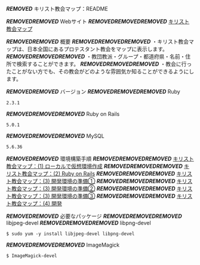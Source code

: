 ***REMOVED*** キリスト教会マップ：README

***REMOVED******REMOVED*** Webサイト
***REMOVED******REMOVED******REMOVED*** [キリスト教会マップ](https://www.christchurches-map.com/)

***REMOVED******REMOVED*** 概要
***REMOVED******REMOVED******REMOVED*** ・キリスト教会マップは、日本全国にあるプロテスタント教会をマップに表示します。
***REMOVED******REMOVED******REMOVED*** ・教団教派・グループ・都道府県・名前・住所で検索することができます。
***REMOVED******REMOVED******REMOVED*** ・教会に行ったことがない方でも、その教会がどのような雰囲気か知ることができるようにします。

***REMOVED******REMOVED*** バージョン
***REMOVED******REMOVED******REMOVED*** Ruby

````
2.3.1
````

***REMOVED******REMOVED******REMOVED*** Ruby on Rails

```
5.0.1
```

***REMOVED******REMOVED******REMOVED*** MySQL

```
5.6.36
```

***REMOVED******REMOVED*** 環境構築手順
***REMOVED******REMOVED******REMOVED*** [キリスト教会マップ：(1) ローカルで仮想環境作成](http://qiita.com/iwaseasahi/private/61859b1cc0fc451682f1)
***REMOVED******REMOVED******REMOVED*** [キリスト教会マップ：(2) Ruby on Rails](http://qiita.com/iwaseasahi/private/c54043ee76487074cc04)
***REMOVED******REMOVED******REMOVED*** [キリスト教会マップ：(3) 開発環境の準備①](http://qiita.com/iwaseasahi/private/55e038757425ba98e66a)
***REMOVED******REMOVED******REMOVED*** [キリスト教会マップ：(3) 開発環境の準備②](http://qiita.com/iwaseasahi/private/7e77b8b91ac90314e3c5)
***REMOVED******REMOVED******REMOVED*** [キリスト教会マップ：(3) 開発環境の準備③](http://qiita.com/iwaseasahi/private/b4dcafa83c442e71a21d)
***REMOVED******REMOVED******REMOVED*** [キリスト教会マップ：(4) 開発](http://qiita.com/iwaseasahi/private/b2a549cd9a64d62c01c8)

***REMOVED******REMOVED*** 必要なパッケージ
***REMOVED******REMOVED******REMOVED*** libjpeg-devel
***REMOVED******REMOVED******REMOVED*** libpng-devel

```
$ sudo yum -y install libjpeg-devel libpng-devel
```

***REMOVED******REMOVED******REMOVED*** ImageMagick

```
$ ImageMagick-devel
```
